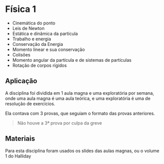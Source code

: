 # Física 1

* Cinemática do ponto
* Leis de Newton
* Estática e dinâmica da partícula
* Trabalho e energia
* Conservação da Energia
* Momento linear e sua conservação
* Colisões
* Momento angular da partícula e de sistemas de partículas
* Rotação de corpos rígidos

## Aplicação

A disciplina foi dividida em 1 aula magna e uma exploratória por semana, 
onde uma aula magna é uma aula teórica, e uma exploratória é uma de resolução de exercícios. 

Ela contava com 3 provas, que seguiam o formato das provas anteriores.

> Não houve a 3ª prova por culpa da greve

## Materiais

Para esta disciplina foram usados os slides das aulas magnas, 
ou o volume 1 do Halliday